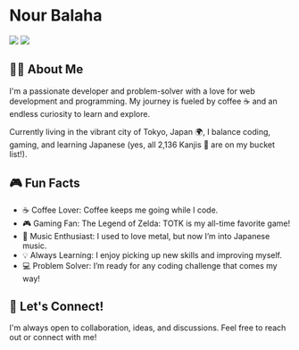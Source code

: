 # Nour Balaha

![](https://github-readme-stats.vercel.app/api?username=nourbalaha&count_private=true&show_icons=true&theme=cobalt) 
![](https://github-readme-stats.vercel.app/api/top-langs/?username=nourbalaha&layout=compact&hide_progress=true&langs_count=10)

## 👨‍💻 About Me
I'm a passionate developer and problem-solver with a love for web development and programming. My journey is fueled by coffee ☕ and an endless curiosity to learn and explore.

Currently living in the vibrant city of Tokyo, Japan 🌍, I balance coding, gaming, and learning Japanese (yes, all 2,136 Kanjis 📜 are on my bucket list!).

## 🎮 Fun Facts

- ☕ Coffee Lover: Coffee keeps me going while I code.
- 🎮 Gaming Fan: The Legend of Zelda: TOTK is my all-time favorite game!
- 🎵 Music Enthusiast: I used to love metal, but now I’m into Japanese music.
- 💡 Always Learning: I enjoy picking up new skills and improving myself.
- 💻 Problem Solver: I’m ready for any coding challenge that comes my way!

## 🌟 Let's Connect!
I'm always open to collaboration, ideas, and discussions. Feel free to reach out or connect with me!

